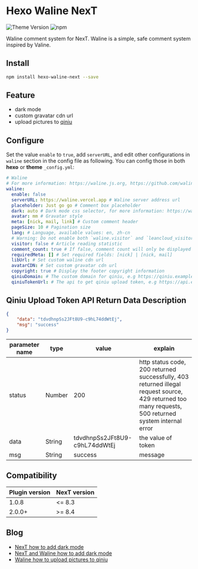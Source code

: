 # Hexo Waline NexT

![Theme Version](https://img.shields.io/badge/NexT-v7.3.0+-blue?style=flat-square)
![npm](https://img.shields.io/npm/v/@waline/hexo-next?style=flat-square)

Waline comment system for NexT. Waline is a simple, safe comment system inspired by Valine.

## Install

```bash
npm install hexo-waline-next --save
```

## Feature

- dark mode
- custom gravatar cdn url
- upload pictures to [qiniu](https://www.qiniu.com)

## Configure

Set the value `enable` to `true`, add `serverURL`, and edit other configurations in `waline` section in the config file as following. You can config those in both **hexo** or **theme** `_config.yml`:

```yml next/_config.yml
# Waline
# For more information: https://waline.js.org, https://github.com/walinejs/waline
waline:
  enable: false
  serverURL: https://waline.vercel.app # Waline server address url
  placeholder: Just go go # Comment box placeholder
  dark: auto # Dark mode css selector, for more information: https://waline.js.org/client/basic.html#dark
  avatar: mm # Gravatar style
  meta: [nick, mail, link] # Custom comment header
  pageSize: 10 # Pagination size
  lang: # Language, available values: en, zh-cn
  # Warning: Do not enable both `waline.visitor` and `leancloud_visitors`.
  visitor: false # Article reading statistic
  comment_count: true # If false, comment count will only be displayed in post page, not in home page
  requiredMeta: [] # Set required fields: [nick] | [nick, mail]
  libUrl: # Set custom waline cdn url
  avatarCDN: # Set custom gravatar cdn url
  copyright: true # Display the footer copyright information
  qiniuDomain: # The custom domain for qiniu, e.g https://qiniu.example.cn
  qiniuTokenUrl: # The api to get qiniu upload token, e.g https://api.example.cn/qiniu/sdk/token/upload
```

## Qiniu Upload Token API Return Data Description

``` json
{
    "data": "tdvdhnpSs2JFt8U9-c9hL74ddWtEj",
    "msg": "success"
}
```

| parameter name | type   | value                         | explain                                                                                                                                              |
| -------------- | ------ | ----------------------------- | ---------------------------------------------------------------------------------------------------------------------------------------------------- |
| status         | Number | 200                           | http status code, 200 returned successfully, 403 returned illegal request source, 429 returned too many requests, 500 returned system internal error |
| data           | String | tdvdhnpSs2JFt8U9-c9hL74ddWtEj | the value of token                                                                                                                                   |
| msg            | String | success                       | message                                                                                                                                              |

## Compatibility

| Plugin version | NexT version |
| -------------- | ------------ |
| 1.0.8          | <= 8.3       |
| 2.0.0+         | >= 8.4       |

## Blog

- [NexT how to add dark mode](https://www.techgrow.cn/posts/abf4aee1.html)
- [NexT and Waline how to add dark mode](https://www.techgrow.cn/posts/ae18fb85.html#启用暗黑模式)
- [Waline how to upload pictures to qiniu](https://www.techgrow.cn/posts/ae18fb85.html#上传评论图片)
